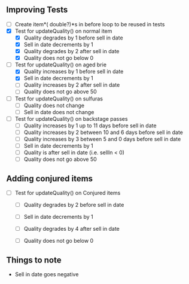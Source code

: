 ## Improving Tests

- [ ] Create item*( double?)*s in before loop to be reused in tests
- [x] Test for updateQuality() on normal item
  - [x] Quality degrades by 1 before sell in date
  - [x] Sell in date decrements by 1
  - [x] Quality degrades by 2 after sell in date
  - [x] Quality does not go below 0
- [ ] Test for updateQuality() on aged brie
  - [x] Quality increases by 1 before sell in date
  - [x] Sell in date decrements by 1
  - [ ] Quality increases by 2 after sell in date
  - [ ] Quality does not go above 50
- [ ] Test for updateQuality() on sulfuras
  - [ ] Quality does not change
  - [ ] Sell in date does not change
- [ ] Test for updateQuality() on backstage passes
  - [ ] Quality increases by 1 up to 11 days before sell in date
  - [ ] Quality increases by 2 between 10 and 6 days before sell in date
  - [ ] Quality increases by 3 between 5 and 0 days before sell in date
  - [ ] Sell in date decrements by 1
  - [ ] Quality is after sell in date (i.e. sellIn < 0)
  - [ ] Quality does not go above 50

## Adding conjured items
- [ ] Test for updateQuality() on Conjured items
  - [ ] Quality degrades by 2 before sell in date
  - [ ] Sell in date decrements by 1
  - [ ] Quality degrades by 4 after sell in date
  - [ ] Quality does not go below 0


## Things to note
- Sell in date goes negative

